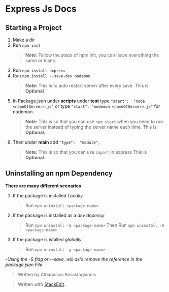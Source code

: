 # Express Js Docs

## Starting a Project
1. Make a dir
2. Run ` npm init `
	> **Note**: Follow the steps of npm init, you can leave everything the same or blank.
4. Run `npm install express`
5. Run `npm install --save-dev nodemon`
	> **Note:** This is to auto restart server after every save.
	> This is **Optional** 
7. In Package.json under **scripts** under **test** type `"start":  "node <nameOfServer>.js"` or type `"start": "nodemon <nameOfServer>.js"` for nodemon.
	> **Note:** This is so that you can use `npm start` when you need to run the server instead of typing the server name each time.
	> This is **Optional**.
8. Then under **main** add `"type":  "module",` 
	> **Note:** This is so that you can use `import` in express
	> This is **Optional**.

## Uninstalling an npm Dependency
**There are many different scenarios**
1. If the package is installed *Locally*
	> Run `npm uninstall <package-name>`

2. If the package is installed as a *dev depency*
	> Run `npm uninstall -S <package-name>`
	> Then Run `npm uninstall -D <package-name>`

3. If the package is istalled *globally*
	> Run `npm uninstall -g <package-name>`

-*Using the -S flag or --save, will aslo remove the reference in the package.json File*

> Written by Athanasios Karastogiannis 

> Written with [StackEdit](https://stackedit.io/).
